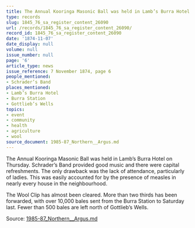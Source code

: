 ```yaml
---
title: The Annual Kooringa Masonic Ball was held in Lamb’s Burra Hotel on Thursday.
type: records
slug: 1845_76_sa_register_content_26090
url: /records/1845_76_sa_register_content_26090/
record_id: 1845_76_sa_register_content_26090
date: '1874-11-07'
date_display: null
volume: null
issue_number: null
page: '6'
article_type: news
issue_reference: 7 November 1874, page 6
people_mentioned:
- Schrader’s Band
places_mentioned:
- Lamb’s Burra Hotel
- Burra Station
- Gottlieb’s Wells
topics:
- event
- community
- health
- agriculture
- wool
source_document: 1985-87_Northern__Argus.md
---
```


The Annual Kooringa Masonic Ball was held in Lamb’s Burra Hotel on Thursday.  Schrader’s Band provided good music and there were capital refreshments. The only drawback was the lack of attendance, particularly of ladies.  This was easily accounted for by the presence of measles in nearly every house in the neighbourhood.

The Wool Clip has almost been cleared.  More than two thirds has been forwarded, with over 10,000 bales sent from the Burra Station to Saturday last.  Fewer than 500 bales are left north of Gottlieb’s Wells.

Source: [1985-87_Northern__Argus.md](/downloads/markdown/1985-87_Northern__Argus.md)
